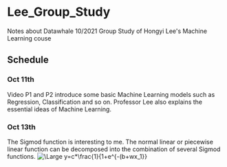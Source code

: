 # Lee_Group_Study
Notes about Datawhale 10/2021 Group Study of Hongyi Lee's Machine Learning couse

## Schedule
### Oct 11th  
Video P1 and P2 introduce some basic Machine Learning models such as Regression, Classification and so on. Professor Lee also explains the essential ideas of Machine Learning.  

### Oct 13th
The Sigmod function is interesting to me. The normal linear or piecewise linear function can be decomposed into the combination of several Sigmod functions. ![\Large y=c*\frac{1}{1+e^{-(b+wx_1}}](https://latex.codecogs.com/svg.latex?\Large&space;x=\frac{-b\pm\sqrt{b^2-4ac}}{2a})


